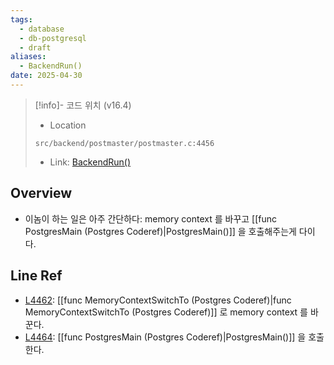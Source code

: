 ```yaml
---
tags:
  - database
  - db-postgresql
  - draft
aliases:
  - BackendRun()
date: 2025-04-30
---
```

> [!info]- 코드 위치 (v16.4)
> - Location
> ```
> src/backend/postmaster/postmaster.c:4456
> ```
> - Link: [BackendRun()](https://github.com/postgres/postgres/blob/REL_16_4/src/backend/postmaster/postmaster.c#L4449-L4465)

## Overview

- 이놈이 하는 일은 아주 간단하다: memory context 를 바꾸고 [[func PostgresMain (Postgres Coderef)|PostgresMain()]] 을 호출해주는게 다이다.

## Line Ref

- [L4462](https://github.com/postgres/postgres/blob/REL_16_4/src/backend/postmaster/postmaster.c#L4462): [[func MemoryContextSwitchTo (Postgres Coderef)|func MemoryContextSwitchTo (Postgres Coderef)]] 로 memory context 를 바꾼다.
- [L4464](https://github.com/postgres/postgres/blob/REL_16_4/src/backend/postmaster/postmaster.c#L4464): [[func PostgresMain (Postgres Coderef)|PostgresMain()]] 을 호출한다.